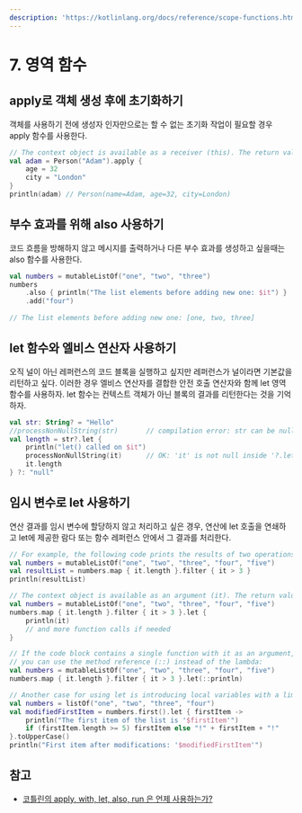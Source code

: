 ```yaml
---
description: 'https://kotlinlang.org/docs/reference/scope-functions.html'
---
```


# 7. 영역 함수

## apply로 객체 생성 후에 초기화하기

객체를 사용하기 전에 생성자 인자만으로는 할 수 없는 초기화 작업이 필요할 경우 apply 함수를 사용한다.

```kotlin
// The context object is available as a receiver (this). The return value is the object itself.
val adam = Person("Adam").apply {
    age = 32
    city = "London"        
}
println(adam) // Person(name=Adam, age=32, city=London)
```

## 부수 효과를 위해 also 사용하기

코드 흐름을 방해하지 않고 메시지를 출력하거나 다른 부수 효과를 생성하고 싶을때는 also 함수를 사용한다.

```kotlin
val numbers = mutableListOf("one", "two", "three")
numbers
    .also { println("The list elements before adding new one: $it") }
    .add("four")
    
// The list elements before adding new one: [one, two, three]
```

## let 함수와 엘비스 연산자 사용하기

오직 널이 아닌 레퍼런스의 코드 블록을 실행하고 싶지만 레퍼런스가 널이라면 기본값을 리턴하고 싶다. 이러한 경우 엘비스 연산자를 결합한 안전 호출 연산자와 함께 let 영역 함수를 사용하자. let 함수는 컨텍스트 객체가 아닌 블록의 결과를 리턴한다는 것을 기억하자.

```kotlin
val str: String? = "Hello"   
//processNonNullString(str)       // compilation error: str can be null
val length = str?.let { 
    println("let() called on $it")        
    processNonNullString(it)      // OK: 'it' is not null inside '?.let { }'
    it.length
} ?: "null"
```

## 임시 변수로 let 사용하기

연산 결과를 임시 변수에 할당하지 않고 처리하고 싶은 경우, 연산에 let 호출을 연쇄하고 let에 제공한 람다 또는 함수 레퍼런스 안에서 그 결과를 처리한다.

```kotlin
// For example, the following code prints the results of two operations on a collection
val numbers = mutableListOf("one", "two", "three", "four", "five")
val resultList = numbers.map { it.length }.filter { it > 3 }
println(resultList)    

// The context object is available as an argument (it). The return value is the lambda result.
val numbers = mutableListOf("one", "two", "three", "four", "five")
numbers.map { it.length }.filter { it > 3 }.let { 
    println(it)
    // and more function calls if needed
} 

// If the code block contains a single function with it as an argument, 
// you can use the method reference (::) instead of the lambda:
val numbers = mutableListOf("one", "two", "three", "four", "five")
numbers.map { it.length }.filter { it > 3 }.let(::println)

// Another case for using let is introducing local variables with a limited scope for improving code readability.
val numbers = listOf("one", "two", "three", "four")
val modifiedFirstItem = numbers.first().let { firstItem ->
    println("The first item of the list is '$firstItem'")
    if (firstItem.length >= 5) firstItem else "!" + firstItem + "!"
}.toUpperCase()
println("First item after modifications: '$modifiedFirstItem'")
```

## 참고

* [코틀린의 apply, with, let, also, run 은 언제 사용하는가?](https://medium.com/@limgyumin/%EC%BD%94%ED%8B%80%EB%A6%B0-%EC%9D%98-apply-with-let-also-run-%EC%9D%80-%EC%96%B8%EC%A0%9C-%EC%82%AC%EC%9A%A9%ED%95%98%EB%8A%94%EA%B0%80-4a517292df29)


